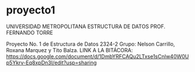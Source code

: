 # proyecto1
UNIVERSIDAD METROPOLITANA
ESTRUCTURA DE DATOS
PROF. FERNANDO TORRE

Proyecto No. 1 de Estructura de Datos 2324-2 Grupo: Nelson Carrillo, Roxana Marquez y Tito Balza.
LINK A LA BITÁCORA: https://docs.google.com/document/d/1DmbYRFCAQu2LTxse1sCnlw40W0Up5Ykrv-Eq8xpDn3I/edit?usp=sharing
